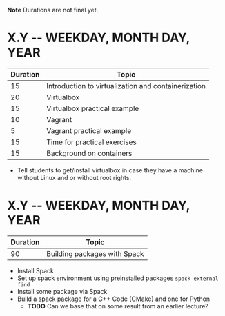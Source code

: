 **Note** Durations are not final yet.

# X.Y -- WEEKDAY, MONTH DAY, YEAR

| Duration | Topic |
| --- | --- |
| 15 | Introduction to virtualization and containerization |
| 20 | Virtualbox |
| 15 | Virtualbox practical example |
| 10 | Vagrant |
|  5 | Vagrant practical example |
| 15 | Time for practical exercises |
| 15 | Background on containers |

- Tell students to get/install virtualbox in case they have a machine without Linux and or without root rights.

# X.Y -- WEEKDAY, MONTH DAY, YEAR


| Duration | Topic |
| --- | --- |
| 90 | Building packages with Spack |

- Install Spack
- Set up spack environment using preinstalled packages `spack external find`
- Install some package via Spack
- Build a spack package for a C++ Code (CMake) and one for Python
    - **TODO** Can we base that on some result from an earlier lecture?